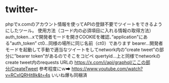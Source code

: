 # twitter-
phpでx.comのアカウント情報を使ってAPIの登録不要でツイートをできるようにしたツール。 使用方法（コード内の必須項目に入れる情報の取得方法） auth_token...xで開発者モードを開きCOOKIEを確認、”application"にある"auth_token” ct0...同様の場所に同じ名前（ct0）であります bearer...開発者モードを起動して手動で適当なツイートをしてnetwork内の”create tweet”の部分に”bearer token”があるのでそこをコピペ quertyid...上と同様でnetworkのcreate tweet内のrequests URLの https://x.com/i/api/graphql/ここの部分/CreateTweet 参考程度にｗ➡ https://www.youtube.com/watch?v=RCxIQRHit8k&t=4s いいね爆も同梱済
